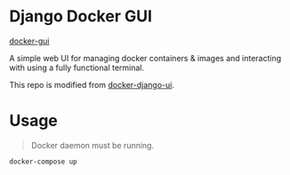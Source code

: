 # Django Docker GUI

[docker-gui](https://imgur.com/SNCVroa)

A simple web UI for managing docker containers & images and interacting with using a fully functional terminal.

This repo is modified from [docker-django-ui](https://github.com/MahmoudAlyy/docker-django-ui).

# Usage

> Docker daemon must be running.

```
docker-compose up
```

